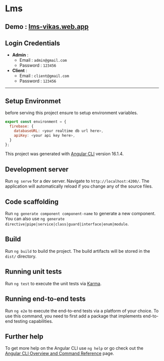 # Lms
## Demo : [lms-vikas.web.app](https://lms-vikas.web.app)

## Login Credentials 
- **Admin** :
   - Email : `admin@gmail.com`
   - Password : `123456`
- **Client** :
   - Email : `client@gmail.com`
   - Password : `123456`
 
--- 

## Setup Environmet
before serving this project ensure to setup environment variables.

```js
export const environment = {
  firebase: {
    databaseURL: <your realtime db url here>,
    apiKey: <your api key here>,
  }
};
```

This project was generated with [Angular CLI](https://github.com/angular/angular-cli) version 16.1.4.

## Development server

Run `ng serve` for a dev server. Navigate to `http://localhost:4200/`. The application will automatically reload if you change any of the source files.

## Code scaffolding

Run `ng generate component component-name` to generate a new component. You can also use `ng generate directive|pipe|service|class|guard|interface|enum|module`.

## Build

Run `ng build` to build the project. The build artifacts will be stored in the `dist/` directory.

## Running unit tests

Run `ng test` to execute the unit tests via [Karma](https://karma-runner.github.io).

## Running end-to-end tests

Run `ng e2e` to execute the end-to-end tests via a platform of your choice. To use this command, you need to first add a package that implements end-to-end testing capabilities.

## Further help

To get more help on the Angular CLI use `ng help` or go check out the [Angular CLI Overview and Command Reference](https://angular.io/cli) page.
